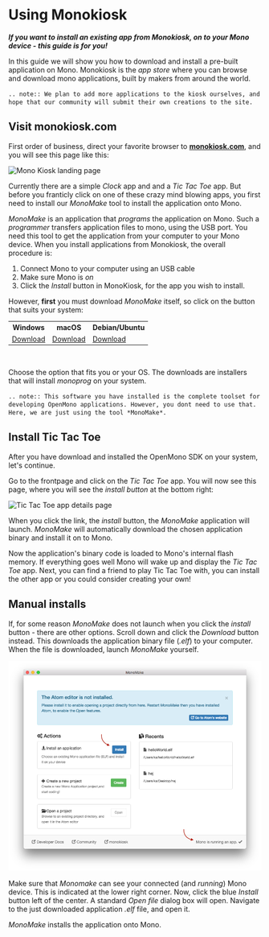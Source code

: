# Using Monokiosk

***If you want to install an existing app from Monokiosk, on to your Mono device - this guide is for you!***

In this guide we will show you how to download and install a pre-built application on Mono. Monokiosk is the *app store* where you can browse and download mono applications, built by makers from around the world.

```eval_rst
.. note:: We plan to add more applications to the kiosk ourselves, and hope that our community will submit their own creations to the site.
```

## Visit monokiosk.com

First order of business, direct your favorite browser to **[monokiosk.com](https://kiosk.openmono.com)**, and you will see this page like this:

![Mono Kiosk landing page](monokiosk1.png "Mono Kiosk landing page")

Currently there are a simple *Clock* app and and a *Tic Tac Toe* app. But before you franticly click on one of these crazy mind blowing apps, you first need to install our *MonoMake* tool to install the application onto Mono.

*MonoMake* is an application that _programs_ the application on Mono. Such a _programmer_ transfers application files to mono, using the USB port. You need this tool to get the application from your computer to your Mono device. When you install applications from Monokiosk, the overall procedure is:

1. Connect Mono to your computer using an USB cable
1. Make sure Mono is *on*
1. Click the *Install* button in MonoKiosk, for the app you wish to install.

However, **first** you must download *MonoMake* itself, so click on the button that suits your system:

<table class="table wy-text-center" style="width: 100%;">
<tr><th>Windows</th><th>macOS</th><th>Debian/Ubuntu</th></tr>
<tr>
<td><a href="../downloads/windows.html" class="btn btn-neutral"><span class="fa fa-download"></span> Download </a></td>
<td><a href="../downloads/macos.html" class="btn btn-neutral"><span class="fa fa-download"></span> Download</a></td>
<td><a href="../downloads/linux.html" class="btn btn-neutral" target="_blank"><span class="fa fa-download"></span> Download</a></td>
</tr>
</table>
<br />

Choose the option that fits you or your OS. The downloads are installers that will install *monoprog* on your system.

```eval_rst
.. note:: This software you have installed is the complete toolset for developing OpenMono applications. However, you dont need to use that. Here, we are just using the tool *MonoMake*.
```

## Install Tic Tac Toe

After you have download and installed the OpenMono SDK on your system, let's continue.

Go to the frontpage and click on the *Tic Tac Toe* app. You will now see this page, where you will see the *install button* at the bottom right:

![Tic Tac Toe app details page](monokiosk3.png "Tic Tac Toe app details page")

When you click the link, the *install* button, the *MonoMake* application will launch. *MonoMake* will automatically download the chosen application binary and install it on to Mono.

Now the application's binary code is loaded to Mono's internal flash memory. If everything goes well Mono will wake up and display the *Tic Tac Toe* app. Next, you can find a friend to play Tic Tac Toe with, you can install the other app or you could consider creating your own!

## Manual installs

If, for some reason *MonoMake* does not launch when you click the *install* button - there are other options. Scroll down and click the *Download* button instead. This downloads the application binary file (*.elf*) to your computer. When the file is downloaded, launch *MonoMake* yourself.

![MonoMake](monomake-ui.png "MonoMake application main window")

Make sure that *Monomake* can see your connected (and *running*) Mono device. This is indicated at the lower right corner. Now, click the blue *Install* button left of the center. A standard *Open file* dialog box will open. Navigate to the just downloaded application *.elf* file, and open it.

*MonoMake* installs the application onto Mono.



